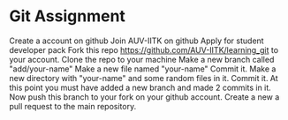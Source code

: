 # Git Assignment
Create a account on github
Join AUV-IITK on github
Apply for student developer pack
Fork this repo https://github.com/AUV-IITK/learning_git to your account.
Clone the repo to your machine
Make a new branch called "add/your-name"
Make a new file named "your-name"
Commit it.
Make a new directory with "your-name" and some random files in it.
Commit it.
At this point you must have added a new branch and made 2 commits in it.
Now push this branch to your fork on your github account.
Create a new a pull request to the main repository.

